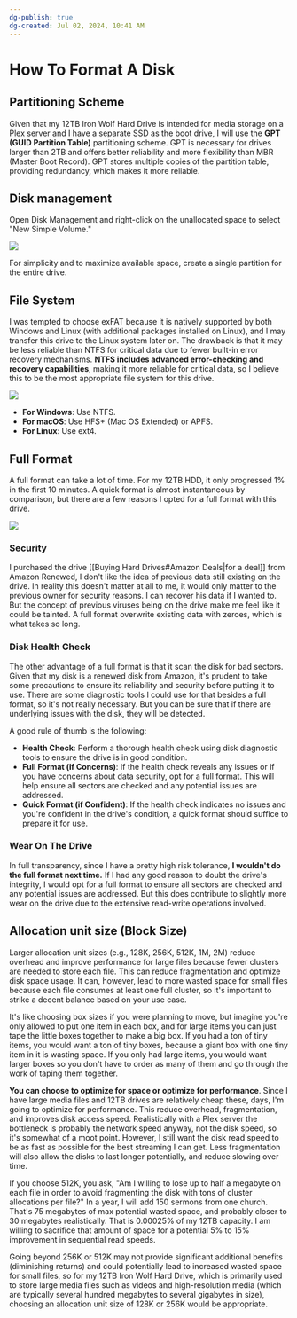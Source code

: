 ```yaml
---
dg-publish: true
dg-created: Jul 02, 2024, 10:41 AM
---
```


# How To Format A Disk

## Partitioning Scheme

Given that my 12TB Iron Wolf Hard Drive is intended for media storage on a Plex server and I have a separate SSD as the boot drive, I will use the **GPT (GUID Partition Table)** partitioning scheme. GPT is necessary for drives larger than 2TB and offers better reliability and more flexibility than MBR (Master Boot Record). GPT stores multiple copies of the partition table, providing redundancy, which makes it more reliable.

## Disk management

Open Disk Management and right-click on the unallocated space to select "New Simple Volume."

![](https://i.imgur.com/EPbwQzn.png)

For simplicity and to maximize available space, create a single partition for the entire drive.

## File System

I was tempted to choose exFAT because it is natively supported by both Windows and Linux (with additional packages installed on Linux), and I may transfer this drive to the Linux system later on. The drawback is that it may be less reliable than NTFS for critical data due to fewer built-in error recovery mechanisms. **NTFS includes advanced error-checking and recovery capabilities**, making it more reliable for critical data, so I believe this to be the most appropriate file system for this drive.

![](https://i.imgur.com/BpdT8fs.png)

- **For Windows**: Use NTFS.
- **For macOS**: Use HFS+ (Mac OS Extended) or APFS.
- **For Linux**: Use ext4.

## Full Format

A full format can take a lot of time. For my 12TB HDD, it only progressed 1% in the first 10 minutes. A quick format is almost instantaneous by comparison, but there are a few reasons I opted for a full format with this drive. 

![](https://i.imgur.com/LTiXCXI.png)

### Security

I purchased the drive [[Buying Hard Drives#Amazon Deals|for a deal]] from Amazon Renewed, I don't like the idea of previous data still existing on the drive. In reality this doesn't matter at all to me, it would only matter to the previous owner for security reasons. I can recover his data if I wanted to. But the concept of previous viruses being on the drive make me feel like it could be tainted. A full format overwrite existing data with zeroes, which is what takes so long.

### Disk Health Check

The other advantage of a full format is that it scan the disk for bad sectors. Given that my disk is a renewed disk from Amazon, it's prudent to take some precautions to ensure its reliability and security before putting it to use. There are some diagnostic tools I could use for that besides a full format, so it's not really necessary. But you can be sure that if there are underlying issues with the disk, they will be detected.

A good rule of thumb is the following:

- **Health Check**: Perform a thorough health check using disk diagnostic tools to ensure the drive is in good condition.
- **Full Format (if Concerns)**: If the health check reveals any issues or if you have concerns about data security, opt for a full format. This will help ensure all sectors are checked and any potential issues are addressed.
- **Quick Format (if Confident)**: If the health check indicates no issues and you're confident in the drive's condition, a quick format should suffice to prepare it for use.

### Wear On The Drive

In full transparency, since I have a pretty high risk tolerance, **I wouldn't do the full format next time.** If I had any good reason to doubt the drive's integrity, I would opt for a full format to ensure all sectors are checked and any potential issues are addressed. But this does contribute to slightly more wear on the drive due to the extensive read-write operations involved.

## Allocation unit size (Block Size)

Larger allocation unit sizes (e.g., 128K, 256K, 512K, 1M, 2M) reduce overhead and improve performance for large files because fewer clusters are needed to store each file. This can reduce fragmentation and optimize disk space usage. It can, however, lead to more wasted space for small files because each file consumes at least one full cluster, so it's important to strike a decent balance based on your use case.

It's like choosing box sizes if you were planning to move, but imagine you're only allowed to put one item in each box, and for large items you can just tape the little boxes together to make a big box. If you had a ton of tiny items, you would want a ton of tiny boxes, because a giant box with one tiny item in it is wasting space. If you only had large items, you would want larger boxes so you don't have to order as many of them and go through the work of taping them together.

**You can choose to optimize for space or optimize for performance**. Since I have large media files and 12TB drives are relatively cheap these, days, I'm going to optimize for performance. This reduce overhead, fragmentation, and improves disk access speed. Realistically with a Plex server the bottleneck is probably the network speed anyway, not the disk speed, so it's somewhat of a moot point. However, I still want the disk read speed to be as fast as possible for the best streaming I can get. Less fragmentation will also allow the disks to last longer potentially, and reduce slowing over time.

If you choose 512K, you ask, "Am I willing to lose up to half a megabyte on each file in order to avoid fragmenting the disk with tons of cluster allocations per file?" In a year, I will add 150 sermons from one church. That's 75 megabytes of max potential wasted space, and probably closer to 30 megabytes realistically. That is 0.00025% of my 12TB capacity. I am willing to sacrifice that amount of space for a potential 5% to 15% improvement in sequential read speeds.

Going beyond 256K or 512K may not provide significant additional benefits (diminishing returns) and could potentially lead to increased wasted space for small files, so for my 12TB Iron Wolf Hard Drive, which is primarily used to store large media files such as videos and high-resolution media (which are typically several hundred megabytes to several gigabytes in size), choosing an allocation unit size of 128K or 256K would be appropriate.